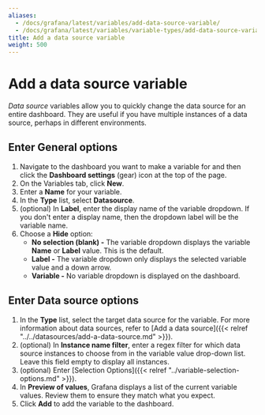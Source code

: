 ```yaml
---
aliases:
  - /docs/grafana/latest/variables/add-data-source-variable/
  - /docs/grafana/latest/variables/variable-types/add-data-source-variable/
title: Add a data source variable
weight: 500
---
```


# Add a data source variable

_Data source_ variables allow you to quickly change the data source for an entire dashboard. They are useful if you have multiple instances of a data source, perhaps in different environments.

## Enter General options

1. Navigate to the dashboard you want to make a variable for and then click the **Dashboard settings** (gear) icon at the top of the page.
1. On the Variables tab, click **New**.
1. Enter a **Name** for your variable.
1. In the **Type** list, select **Datasource**.
1. (optional) In **Label**, enter the display name of the variable dropdown. If you don't enter a display name, then the dropdown label will be the variable name.
1. Choose a **Hide** option:
   - **No selection (blank) -** The variable dropdown displays the variable **Name** or **Label** value. This is the default.
   - **Label -** The variable dropdown only displays the selected variable value and a down arrow.
   - **Variable -** No variable dropdown is displayed on the dashboard.

## Enter Data source options

1. In the **Type** list, select the target data source for the variable. For more information about data sources, refer to [Add a data source]({{< relref "../../datasources/add-a-data-source.md" >}}).
1. (optional) In **Instance name filter**, enter a regex filter for which data source instances to choose from in the variable value drop-down list. Leave this field empty to display all instances.
1. (optional) Enter [Selection Options]({{< relref "../variable-selection-options.md" >}}).
1. In **Preview of values**, Grafana displays a list of the current variable values. Review them to ensure they match what you expect.
1. Click **Add** to add the variable to the dashboard.
